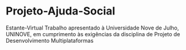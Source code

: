 # Projeto-Ajuda-Social
Estante-Virtual Trabalho apresentado à Universidade Nove de Julho, UNINOVE, em cumprimento às exigências da disciplina de Projeto de Desenvolvimento Multiplataformas
